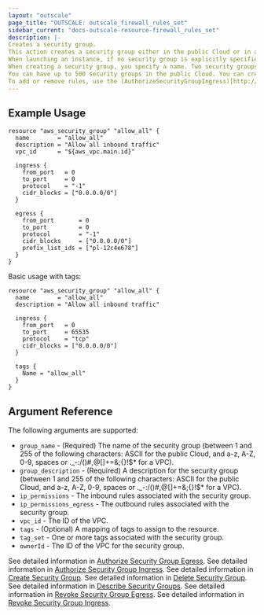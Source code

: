 ```yaml
---
layout: "outscale"
page_title: "OUTSCALE: outscale_firewall_rules_set"
sidebar_current: "docs-outscale-resource-firewall_rules_set"
description: |-
Creates a security group.
This action creates a security group either in the public Cloud or in a specified VPC. By default, a default security group for use in the public Cloud and a default security group for use in a VPC are created.
When launching an instance, if no security group is explicitly specified, the appropriate default security group is assigned to the instance. Default security groups include a default rule granting instances network access to each other.
When creating a security group, you specify a name. Two security groups for use in the public Cloud or for use in a VPC cannot have the same name.
You can have up to 500 security groups in the public Cloud. You can create up to 500 security groups per VPC.
To add or remove rules, use the (AuthorizeSecurityGroupIngress)[http://docs.outscale.com/api_fcu/operations/Action_AuthorizeSecurityGroupIngress_post.html#_api_fcu-action_authorizesecuritygroupingress_post], (AuthorizeSecurityGroupEgress)[http://docs.outscale.com/api_fcu/operations/Action_AuthorizeSecurityGroupEgress_post.html#_api_fcu-action_authorizesecuritygroupegress_post], (RevokeSecurityGroupIngress)[http://docs.outscale.com/api_fcu/operations/Action_RevokeSecurityGroupIngress_post.html#_api_fcu-action_revokesecuritygroupingress_post] or (RevokeSecurityGroupEgress)[http://docs.outscale.com/api_fcu/operations/Action_RevokeSecurityGroupEgress_post.html#_api_fcu-action_revokesecuritygroupegress_post] methods.
---
```


## Example Usage

```hcl
resource "aws_security_group" "allow_all" {
  name        = "allow_all"
  description = "Allow all inbound traffic"
  vpc_id      = "${aws_vpc.main.id}"

  ingress {
    from_port   = 0
    to_port     = 0
    protocol    = "-1"
    cidr_blocks = ["0.0.0.0/0"]
  }

  egress {
    from_port       = 0
    to_port         = 0
    protocol        = "-1"
    cidr_blocks     = ["0.0.0.0/0"]
    prefix_list_ids = ["pl-12c4e678"]
  }
}
```

Basic usage with tags:

```hcl
resource "aws_security_group" "allow_all" {
  name        = "allow_all"
  description = "Allow all inbound traffic"

  ingress {
    from_port   = 0
    to_port     = 65535
    protocol    = "tcp"
    cidr_blocks = ["0.0.0.0/0"]
  }

  tags {
    Name = "allow_all"
  }
}
```

## Argument Reference

The following arguments are supported:

* `group_name` - (Required) The name of the security group (between 1 and 255 of the following characters: ASCII for the public Cloud, and a-z, A-Z, 0-9, spaces or ._-:/()#,@[]+=&;{}!$* for a VPC).
* `group_description` - (Required) A description for the security group (between 1 and 255 of the following characters: ASCII for the public Cloud, and a-z, A-Z, 0-9, spaces or ._-:/()#,@[]+=&;{}!$* for a VPC).
* `ip_permissions` - The inbound rules associated with the security group.
* `ip_permissions_egress` - The outbound rules associated with the security group.
* `vpc_id` - The ID of the VPC.
* `tags` - (Optional) A mapping of tags to assign to the resource.
* `tag_set` - One or more tags associated with the security group.
* `ownerId` - The ID of the VPC for the security group.


See detailed information in [Authorize Security Group Egress](http://docs.outscale.com/api_fcu/operations/Action_AuthorizeSecurityGroupEgress_get.html#_api_fcu-action_authorizesecuritygroupegress_get).
See detailed information in [Authorize Security Group Ingress](http://docs.outscale.com/api_fcu/operations/Action_AuthorizeSecurityGroupIngress_get.html#_api_fcu-action_authorizesecuritygroupingress_get).
See detailed information in [Create Security Group](http://docs.outscale.com/api_fcu/operations/Action_CreateSecurityGroup_get.html#_api_fcu-action_createsecuritygroup_get).
See detailed information in [Delete Security Group](http://docs.outscale.com/api_fcu/operations/Action_DeleteSecurityGroup_get.html#_api_fcu-action_deletesecuritygroup_get).
See detailed information in [Describe Security Groups](http://docs.outscale.com/api_fcu/operations/Action_DescribeSecurityGroups_get.html#_api_fcu-action_describesecuritygroups_get).
See detailed information in [Revoke Security Group Egress](http://docs.outscale.com/api_fcu/operations/Action_RevokeSecurityGroupEgress_get.html#_api_fcu-action_revokesecuritygroupegress_get).
See detailed information in [Revoke Security Group Ingress](http://docs.outscale.com/api_fcu/operations/Action_RevokeSecurityGroupIngress_get.html#_api_fcu-action_revokesecuritygroupingress_get).